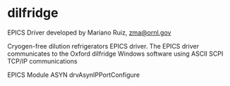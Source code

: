 # dilfridge
EPICS Driver developed by Mariano Ruiz, zma@ornl.gov

Cryogen-free dilution refrigerators EPICS driver.
The EPICS driver communicates to the Oxford dilfridge Windows software using ASCII SCPI TCP/IP communications

EPICS Module ASYN drvAsynIPPortConfigure
